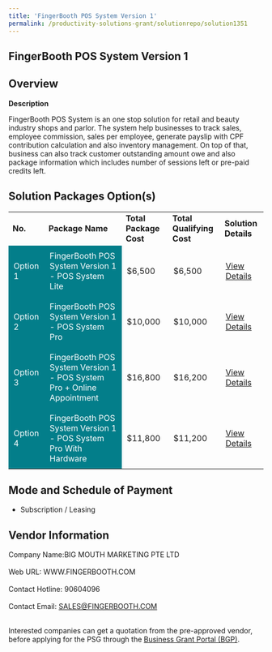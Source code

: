 ```yaml
---
title: 'FingerBooth POS System Version 1'
permalink: /productivity-solutions-grant/solutionrepo/solution1351
---
```


## FingerBooth POS System Version 1

## Overview

**Description**

FingerBooth POS System is an one stop solution for retail and beauty industry shops and parlor. The system help businesses to track sales, employee commission, sales per employee, generate payslip with CPF contribution calculation and also inventory management. On top of that, business can also track customer outstanding amount owe and also package information which includes number of sessions left or pre-paid credits left.

## Solution Packages Option(s)

<table>
<tr>
<td><b>No.</b></td>
<td><b>Package Name</b></td>
<td><b>Total Package Cost</b></td>
<td><b>Total Qualifying Cost</b></td>
<td><b>Solution Details</b></td>
</tr>
<tr>
<td style='padding: 10px; background-color: #037E8A; color: #FFFFFF;'>Option 1</td>
<td style='padding: 10px; background-color: #037E8A; color: #FFFFFF;'>FingerBooth POS System Version 1 - POS System Lite</td>
<td style='padding: 10px;'>$6,500</td>
<td style='padding: 10px;'>$6,500</td>
<td style='padding: 10px;'><a href='https://www.gobusiness.gov.sg/images/psg/Desensitised_Big_Mouth_Marketing_20200473_Annex_3_Part_1.pdf' target='_blank'>View Details</a></td>
</tr>
<tr>
<td style='padding: 10px; background-color: #037E8A; color: #FFFFFF;'>Option 2</td>
<td style='padding: 10px; background-color: #037E8A; color: #FFFFFF;'>FingerBooth POS System Version 1 - POS System Pro</td>
<td style='padding: 10px;'>$10,000</td>
<td style='padding: 10px;'>$10,000</td>
<td style='padding: 10px;'><a href='https://www.gobusiness.gov.sg/images/psg/Desensitised_Big_Mouth_Marketing_20200473_Annex_3_Part_2.pdf' target='_blank'>View Details</a></td>
</tr>
<tr>
<td style='padding: 10px; background-color: #037E8A; color: #FFFFFF;'>Option 3</td>
<td style='padding: 10px; background-color: #037E8A; color: #FFFFFF;'>FingerBooth POS System Version 1 - POS System Pro + Online Appointment</td>
<td style='padding: 10px;'>$16,800</td>
<td style='padding: 10px;'>$16,200</td>
<td style='padding: 10px;'><a href='https://www.gobusiness.gov.sg/images/psg/Desensitised_Big_Mouth_Marketing_20200473_Annex_3_Part_3.pdf' target='_blank'>View Details</a></td>
</tr>
<tr>
<td style='padding: 10px; background-color: #037E8A; color: #FFFFFF;'>Option 4</td>
<td style='padding: 10px; background-color: #037E8A; color: #FFFFFF;'>FingerBooth POS System Version 1 - POS System Pro With Hardware</td>
<td style='padding: 10px;'>$11,800</td>
<td style='padding: 10px;'>$11,200</td>
<td style='padding: 10px;'><a href='https://www.gobusiness.gov.sg/images/psg/Desensitised_Big_Mouth_Marketing_20200473_Annex_3_Part_4.pdf' target='_blank'>View Details</a></td>
</tr>
</table>

## Mode and Schedule of Payment

 - Subscription / Leasing

## Vendor Information

 Company Name:BIG MOUTH MARKETING PTE LTD <br><br>Web URL: WWW.FINGERBOOTH.COM <br><br>Contact Hotline: 90604096 <br><br>Contact Email: SALES@FINGERBOOTH.COM <br><br>

Interested companies can get a quotation from the pre-approved vendor, before applying for the PSG through the <a href='https://www.businessgrants.gov.sg/' target='_blank' rel='noopener'>Business Grant Portal (BGP)</a>.

<script src="/jquery/resize-tables.js"></script>
